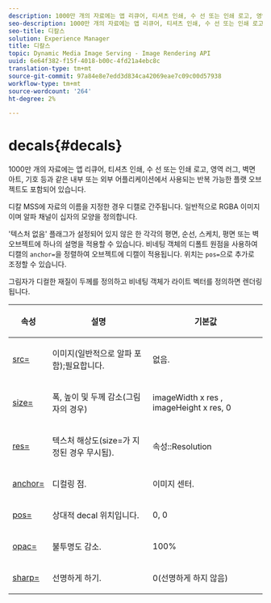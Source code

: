 ```yaml
---
description: 1000만 개의 자료에는 앱 리큐어, 티셔츠 인쇄, 수 선 또는 인쇄 로고, 영역 러그, 벽면 아트, 기호 등과 같은 내부 또는 외부 어플리케이션에서 사용되는 반복 가능한 플랫 오브젝트도 포함되어 있습니다.
seo-description: 1000만 개의 자료에는 앱 리큐어, 티셔츠 인쇄, 수 선 또는 인쇄 로고, 영역 러그, 벽면 아트, 기호 등과 같은 내부 또는 외부 어플리케이션에서 사용되는 반복 가능한 플랫 오브젝트도 포함되어 있습니다.
seo-title: 디칼스
solution: Experience Manager
title: 디칼스
topic: Dynamic Media Image Serving - Image Rendering API
uuid: 6e64f382-f15f-4018-b00c-4fd21a4ebc8c
translation-type: tm+mt
source-git-commit: 97a84e8e7edd3d834ca42069eae7c09c00d57938
workflow-type: tm+mt
source-wordcount: '264'
ht-degree: 2%

---
```



# decals{#decals}

1000만 개의 자료에는 앱 리큐어, 티셔츠 인쇄, 수 선 또는 인쇄 로고, 영역 러그, 벽면 아트, 기호 등과 같은 내부 또는 외부 어플리케이션에서 사용되는 반복 가능한 플랫 오브젝트도 포함되어 있습니다.

디칼 MSS에 자료의 이름을 지정한 경우 디캘로 간주됩니다. 일반적으로 RGBA 이미지이며 알파 채널이 십자의 모양을 정의합니다.

&#39;텍스처 없음&#39; 플래그가 설정되어 있지 않은 한 각각의 평면, 순선, 스케치, 평면 또는 벽 오브젝트에 하나의 설명을 적용할 수 있습니다. 비네팅 객체의 디폴트 원점을 사용하여 디캘의 `anchor=`을 정렬하여 오브젝트에 디캘이 적용됩니다. 위치는 `pos=`으로 추가로 조정할 수 있습니다.

그림자가 디컬한 재질이 두께를 정의하고 비네팅 객체가 라이트 벡터를 정의하면 렌더링됩니다.

<table id="table_3F119BC9B7654FD092826A34F5827268"> 
 <thead> 
  <tr> 
   <th colname="col1" class="entry"> <p>속성 </p> </th> 
   <th colname="col2" class="entry"> <p>설명 </p> </th> 
   <th colname="col3" class="entry"> <p>기본값 </p> </th> 
  </tr> 
 </thead>
 <tbody> 
  <tr> 
   <td colname="col1"> <p> <a href="../../../../../../ir-api/http-protocol/image-rendering-api-ref/c-ir-http-protocol-ref/c-ir-http-protocol-command-reference/r-ir-src.md#reference-62c98abad22149d68d405ed6aaff8272" type="reference" format="dita" scope="local"> <span class="codeph"> src=  </span> </a> </p> </td> 
   <td colname="col2"> <p>이미지(일반적으로 알파 포함);필요합니다. </p> </td> 
   <td colname="col3"> <p>없음. </p> </td> 
  </tr> 
  <tr> 
   <td colname="col1"> <p> <a href="../../../../../../ir-api/http-protocol/image-rendering-api-ref/c-ir-http-protocol-ref/c-ir-http-protocol-command-reference/r-ir-http-size.md#reference-1220d6fbcde4479aba91de7adacdc988" type="reference" format="dita" scope="local"> <span class="codeph"> size=  </span> </a> </p> </td> 
   <td colname="col2"> <p>폭, 높이 및 두께 감소(그림자의 경우) </p> </td> 
   <td colname="col3"> <p> <span class="varname"> imageWidth  </span> x  <span class="codeph"> res  </span>,  <span class="varname"> imageHeight  </span> x  <span class="codeph"> res, 0  </span> </p> </td> 
  </tr> 
  <tr> 
   <td colname="col1"> <p> <a href="../../../../../../ir-api/http-protocol/image-rendering-api-ref/c-ir-http-protocol-ref/c-ir-http-protocol-command-reference/r-ir-res.md#reference-0ad9de8887144c83a6db97b4994f7c04" type="reference" format="dita" scope="local"> <span class="codeph"> res=  </span> </a> </p> </td> 
   <td colname="col2"> <p>텍스처 해상도(size=가 지정된 경우 무시됨). </p> </td> 
   <td colname="col3"> <p> <span class="codeph"> 속성::Resolution  </span> </p> </td> 
  </tr> 
  <tr> 
   <td colname="col1"> <p> <a href="../../../../../../ir-api/http-protocol/image-rendering-api-ref/c-ir-http-protocol-ref/c-ir-http-protocol-command-reference/r-ir-http-anchor.md#reference-d53923d785c9442997dc7f2199524c26" type="reference" format="dita" scope="local"> <span class="codeph"> anchor=  </span> </a> </p> </td> 
   <td colname="col2"> <p>디컬링 점. </p> </td> 
   <td colname="col3"> <p>이미지 센터. </p> </td> 
  </tr> 
  <tr> 
   <td colname="col1"> <p> <a href="../../../../../../ir-api/http-protocol/image-rendering-api-ref/c-ir-http-protocol-ref/c-ir-http-protocol-command-reference/r-ir-pos.md#reference-22c10904a0ce4c8bb41c2c78104221b8" type="reference" format="dita" scope="local"> <span class="codeph"> pos=  </span> </a> </p> </td> 
   <td colname="col2"> <p>상대적 decal 위치입니다. </p> </td> 
   <td colname="col3"> <p>0, 0 </p> </td> 
  </tr> 
  <tr> 
   <td colname="col1"> <p> <a href="../../../../../../ir-api/http-protocol/image-rendering-api-ref/c-ir-http-protocol-ref/c-ir-http-protocol-command-reference/r-ir-opac.md#reference-136b8563da714313a9e103f4ce179c5b" type="reference" format="dita" scope="local"> <span class="codeph"> opac=  </span> </a> </p> </td> 
   <td colname="col2"> <p>불투명도 감소. </p> </td> 
   <td colname="col3"> <p>100% </p> </td> 
  </tr> 
  <tr> 
   <td colname="col1"> <a href="../../../../../../ir-api/http-protocol/image-rendering-api-ref/c-ir-http-protocol-ref/c-ir-http-protocol-command-reference/r-ir-http-sharp.md#reference-acdd87f6b5de4e3a85e5d3c03022a35a" type="reference" format="dita" scope="local"> <span class="codeph"> sharp=  </span> </a> </td> 
   <td colname="col2"> <p>선명하게 하기. </p> </td> 
   <td colname="col3"> <p>0(선명하게 하지 않음) </p> </td> 
  </tr> 
 </tbody> 
</table>


